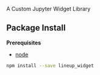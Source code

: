 A Custom Jupyter Widget Library

Package Install
---------------

**Prerequisites**
- [node](http://nodejs.org/)

```bash
npm install --save lineup_widget
```
